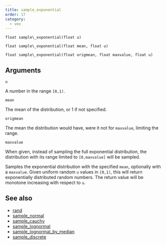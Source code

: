 ```yaml
---
title: sample_exponential
order: 17
category:
  - vex
---
```


`float sample\_exponential(float u)`

`float sample\_exponential(float mean, float u)`

`float sample\_exponential(float origmean, float maxvalue, float u)`

## Arguments

`u`

A number in the range `[0,1)`.

`mean`

The mean of the distribution, or 1 if not specified.

`origmean`

The mean the distribution would have, were it not for `maxvalue`,
limiting the range.

`maxvalue`

When given, instead of sampling the full exponential distribution,
the distribution with its range limited to `[0,maxvalue]` will be
sampled.

Samples the exponential distribution with the specified `mean`, optionally
with a `maxvalue`.
Given uniform random `u` values in `[0,1)`, this will return exponentially
distributed random numbers. The return value will be monotone increasing
with respect to `u`.



## See also

- [rand](rand.html)
- [sample_normal](sample_normal.html)
- [sample_cauchy](sample_cauchy.html)
- [sample_lognormal](sample_lognormal.html)
- [sample_lognormal_by_median](sample_lognormal_by_median.html)
- [sample_discrete](sample_discrete.html)
